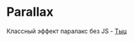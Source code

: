 # Parallax
Классный эффект паралакс без JS - <a href="https://by-egorov.github.io/Parallax/">Тыц<a/>
